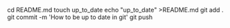 cd README.md
touch up_to_date
echo "up_to_date" >README.md
git add .
git commit -m 'How to be up to date in git'
git push
